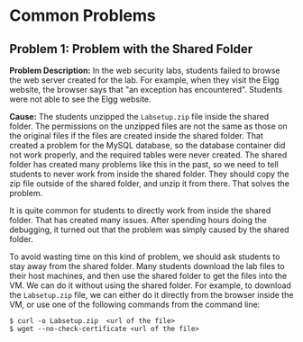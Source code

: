 # Common Problems

## Problem 1: Problem with the Shared Folder 

**Problem Description:** In the web security labs, students failed to 
browse the web server created for the lab. For example, when
they visit the Elgg website, the browser says that "an exception
has encountered". Students were not able to see the Elgg website.

**Cause:** The students unzipped the `Labsetup.zip` file inside the 
shared folder. The permissions on the unzipped files are not 
the same as those on the original files if the files are created
inside the shared folder. That created a problem
for the MySQL database, so the database container did not 
work properly, and the required tables were never created. The
shared folder has created many problems like this in the past, so we need to
tell students to never work from inside the shared folder. They
should copy the zip file outside of the shared folder, 
and unzip it from there. That solves the problem. 

It is quite common for students to directly work from inside
the shared folder. That has created many issues. After spending hours
doing the debugging, it turned out that the problem was simply caused 
by the shared folder. 

To avoid wasting time on this kind of problem, we should ask students to stay
away from the shared folder. Many students download the lab files 
to their host machines, and then use the shared folder to get the 
files into the VM. We can do it without using the shared folder. 
For example, to download the `Labsetup.zip` file, we can either 
do it directly from the browser inside the VM,
or use one of the following commands from the command line:
```
$ curl -o Labsetup.zip  <url of the file> 
$ wget --no-check-certificate <url of the file>
```
